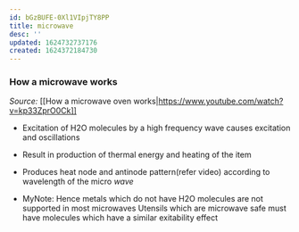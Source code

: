```yaml
---
id: bGzBUFE-0Xl1VIpjTY8PP
title: microwave
desc: ''
updated: 1624732737176
created: 1624372184730
---
```

### How a microwave works
_Source:_ [[How a microwave oven works|https://www.youtube.com/watch?v=kp33ZprO0Ck]]
- Excitation of H2O molecules by a high frequency wave causes excitation and oscillations
- Result in production of thermal energy and heating of the item
- Produces heat node and antinode pattern(refer video) according to wavelength of the micro _wave_

- MyNote: Hence metals which do not have H2O molecules are not supported in most microwaves
Utensils which are microwave safe must have molecules which have a similar exitability effect
